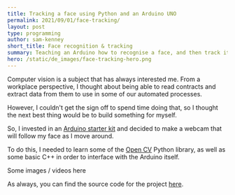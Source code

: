 ```yaml
---
title: Tracking a face using Python and an Arduino UNO
permalink: 2021/09/01/face-tracking/
layout: post
type: programming
author: sam-kenney
short_title: Face recognition & tracking
summary: Teaching an Arduino how to recognise a face, and then track it.
hero: /static/de_images/face-tracking-hero.png
---
```


Computer vision is a subject that has always interested me. From a workplace perspective, I thought about being able to read contracts and extract data from them to use in some of our automated processes.


However, I couldn't get the sign off to spend time doing that, so I thought the next best thing would be to build something for myself.


So, I invested in an [Arduino starter kit](https://www.jaycar.com.au/arduino-compatible-duinotech-learning-kit/p/XC3900) and decided to make a webcam that will follow my face as I move around. 


To do this, I needed to learn some of the [Open CV](https://docs.opencv.org/master/index.html) Python library, as well as some basic C++ in order to interface with the Arduino itself.


Some images / videos here


As always, you can find the source code for the project [here](https://github.com/mr-strawberry66/face_recognition).
